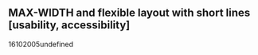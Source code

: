 <article><h1>MAX-WIDTH and flexible layout with short lines [usability, accessibility]</h1><time><span class="day">16</span><span class="month">10</span><span class="year">2005</span></time>undefined</article>
